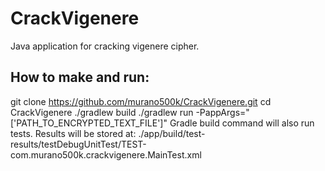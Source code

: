 # CrackVigenere
Java application for cracking vigenere cipher.
## How to make and run:
git clone https://github.com/murano500k/CrackVigenere.git
cd CrackVigenere
./gradlew build
./gradlew run  -PappArgs="['PATH_TO_ENCRYPTED_TEXT_FILE']"
Gradle build command will also run tests. Results will be stored at:
./app/build/test-results/testDebugUnitTest/TEST-com.murano500k.crackvigenere.MainTest.xml
